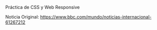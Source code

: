 Práctica de CSS y Web Responsive

Noticia Original: https://www.bbc.com/mundo/noticias-internacional-61267212